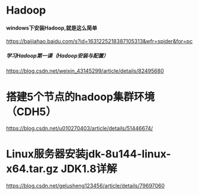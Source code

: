 # Hadoop

#### windows下安装Hadoop,就是这么简单

https://baijiahao.baidu.com/s?id=1631225218387105313&wfr=spider&for=pc





##### 学习Hadoop第一课（Hadoop安装与配置）

https://blog.csdn.net/weixin_43145299/article/details/82495680



# 搭建5个节点的hadoop集群环境（CDH5）

https://blog.csdn.net/u010270403/article/details/51446674/





# Linux服务器安装jdk-8u144-linux-x64.tar.gz JDK1.8详解

https://blog.csdn.net/gelusheng123456/article/details/79697060